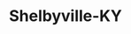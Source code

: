 ---
title: Shelbyville-KY
slug: shelbyville-ky
f_state:
- cms/state/kentucky.md
f_locations:
- cms/payday-loan/a-plus-check-advance-469.md
- cms/payday-loan/a-plus-check-advance-470.md
- cms/payday-loan/a-plus-check-advance-474.md
- cms/payday-loan/bluegrass-check-to-cash-5346.md
- cms/payday-loan/bluegrass-check-to-cash-5347.md
- cms/payday-loan/cash-express-7186.md
- cms/payday-loan/cash-in-hand-7668.md
- cms/payday-loan/cashland-9155.md
- cms/payday-loan/cashland-9166.md
- cms/payday-loan/check-advance-10241.md
updated-on: '2024-05-30T13:41:28.615Z'
created-on: '2024-05-30T13:41:28.615Z'
published-on: '2024-05-30T13:54:32.469Z'
f_city: Shelbyville
layout: '[city].html'
tags: city
---